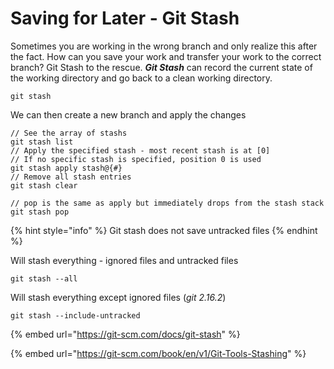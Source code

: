# Saving for Later - Git Stash

Sometimes you are working in the wrong branch and only realize this after the fact. How can you save your work and transfer your work to the correct branch? Git Stash to the rescue. _**Git Stash**_ can record the current state of the working directory and go back to a clean working directory.

```
git stash
```

We can then create a new branch and apply the changes

```
// See the array of stashs 
git stash list
// Apply the specified stash - most recent stash is at [0]
// If no specific stash is specified, position 0 is used
git stash apply stash@{#}
// Remove all stash entries
git stash clear 

// pop is the same as apply but immediately drops from the stash stack
git stash pop

```

{% hint style="info" %}
Git stash does not save untracked files
{% endhint %}

Will stash everything - ignored files and untracked files

```text
git stash --all
```

Will stash everything except ignored files \(_git 2.16.2_\)

```text
git stash --include-untracked
```

{% embed url="https://git-scm.com/docs/git-stash" %}

{% embed url="https://git-scm.com/book/en/v1/Git-Tools-Stashing" %}


